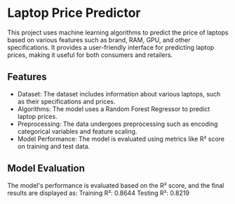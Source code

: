 # Laptop Price Predictor

This project uses machine learning algorithms to predict the price of laptops based on various features such as brand, RAM, GPU, and other specifications.
It provides a user-friendly interface for predicting laptop prices, making it useful for both consumers and retailers.

## Features
* Dataset: The dataset includes information about various laptops, such as their specifications and prices.
* Algorithms: The model uses a Random Forest Regressor to predict laptop prices.
* Preprocessing: The data undergoes preprocessing such as encoding categorical variables and feature scaling.
* Model Performance: The model is evaluated using metrics like R² score on training and test data.

## Model Evaluation
The model's performance is evaluated based on the R² score, and the final results are displayed as:
Training R²: 0.8644
Testing R²: 0.8219
